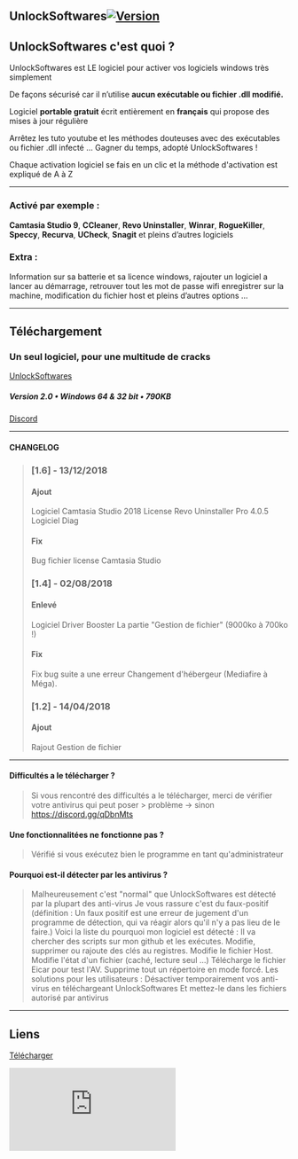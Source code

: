 ## UnlockSoftwares[![Version](https://img.shields.io/badge/Version-2.0-red.svg)](https://github.com/ABOATDev/UnlockSoftwares/raw/master/UnlockSoftwares.exe)

UnlockSoftwares c'est quoi ?
----------------------------

UnlockSoftwares est LE logiciel pour activer vos logiciels windows très simplement

De façons sécurisé car il n’utilise **aucun exécutable ou fichier .dll modifié.**

Logiciel **portable gratuit** écrit entièrement en **français** qui propose des mises à jour régulière

Arrêtez les tuto youtube et les méthodes douteuses avec des exécutables ou fichier .dll infecté ... Gagner du temps, adopté UnlockSoftwares !

Chaque activation logiciel se fais en un clic et la méthode d'activation est expliqué de A à Z

----------------


### Activé par exemple :

**Camtasia Studio 9**, **CCleaner**, **Revo Uninstaller**, **Winrar**, **RogueKiller**, **Speccy**, **Recurva**, **UCheck**, **Snagit** et pleins d’autres logiciels

### Extra :

Information sur sa batterie et sa licence windows, rajouter un logiciel a lancer au démarrage, retrouver tout les mot de passe wifi enregistrer sur la machine, modification du fichier host et pleins d’autres options …



----------------


Téléchargement
--------------

### Un seul logiciel, pour une multitude de cracks

[UnlockSoftwares](https://github.com/ABOATDev/UnlockSoftwares/raw/master/UnlockSoftwares.exe)




##### Version 2.0 • Windows 64 & 32 bit • 790KB

[Discord](https://discord.gg/qDbnMts)




----------------


#### CHANGELOG


> ### \[1.6\] - 13/12/2018
> 
> #### Ajout
> 
> Logiciel Camtasia Studio 2018 License Revo Uninstaller Pro 4.0.5 Logiciel Diag
> 
> #### Fix
> 
> Bug fichier license Camtasia Studio
> 
> ### \[1.4\] - 02/08/2018
> 
> #### Enlevé
> 
> Logiciel Driver Booster La partie "Gestion de fichier" (9000ko à 700ko !)
> 
> #### Fix
> 
> Fix bug suite a une erreur Changement d'hébergeur (Mediafire à Méga).
> 
> ### \[1.2\] - 14/04/2018
> 
> #### Ajout
> 
> Rajout Gestion de fichier



----------------


#### Difficultés a le télécharger ?


> 
> Si vous rencontré des difficultés a le télécharger, merci de vérifier votre antivirus qui peut poser > problème -> sinon https://discord.gg/qDbnMts
> 

#### Une fonctionnalitées ne fonctionne pas ?

> Vérifié si vous exécutez bien le programme en tant qu'administrateur


#### Pourquoi est-il détecter par les antivirus ?

> Malheureusement c'est "normal" que UnlockSoftwares est détecté par la plupart des anti-virus
Je vous rassure c'est du faux-positif 
(définition : Un faux positif est une erreur de jugement d'un programme de détection, qui va réagir alors qu'il n'y a pas lieu de le faire.)
Voici la liste du pourquoi mon logiciel est détecté :
Il va chercher des scripts sur mon github et les exécutes.
Modifie, supprimer ou rajoute des clés au registres.
Modifie le fichier Host.
Modifie l'état d'un fichier (caché, lecture seul ...)
Télécharge le fichier Eicar pour test l'AV.
Supprime tout un répertoire en mode forcé.
Les solutions pour les utilisateurs :
Désactiver temporairement vos anti-virus en téléchargeant UnlockSoftwares
Et mettez-le dans les fichiers autorisé par antivirus


----------------
## Liens

[Télécharger](https://github.com/ABOATDev/UnlockSoftwares/raw/master/UnlockSoftwares.exe)


![compteur de visites](http://www.web-counter.net/count_20091204.php?c=0PdZd3fvOGn)  


